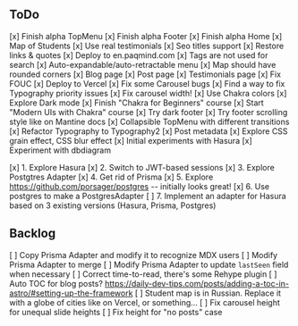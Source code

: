 ## ToDo

[x] Finish alpha TopMenu
[x] Finish alpha Footer
[x] Finish alpha Home
  [x] Map of Students
  [x] Use real testimonials
[x] Seo titles support
[x] Restore links & quotes
[x] Deploy to en.paqmind.com
[x] Tags are not used for search
[x] Auto-expandable/auto-retractable menu
[x] Map should have rounded corners
[x] Blog page
[x] Post page
[x] Testimonials page
[x] Fix FOUC
[x] Deploy to Vercel
[x] Fix some Carousel bugs
[x] Find a way to fix Typography priority issues
[x] Fix carousel width!
[x] Use Chakra colors
[x] Explore Dark mode
[x] Finish "Chakra for Beginners" course
[x] Start "Modern UIs with Chakra" course
[x] Try dark footer
[x] Try footer scrolling style like on Mantine docs
[x] Collapsible TopMenu with different transitions
[x] Refactor Typography to Typography2
[x] Post metadata
[x] Explore CSS grain effect, CSS blur effect
[x] Initial experiments with Hasura 
[x] Experiment with dbdiagram

[x] 1. Explore Hasura 
[x] 2. Switch to JWT-based sessions
[x] 3. Explore Postgtres Adapter
[x] 4. Get rid of Prisma
[x] 5. Explore https://github.com/porsager/postgres -- initially looks great!
[x] 6. Use postgres to make a PostgresAdapter
[ ] 7. Implement an adapter for Hasura based on 3 existing versions (Hasura, Prisma, Postgres)

## Backlog

[ ] Copy Prisma Adapter and modify it to recognize MDX users
[ ] Modify Prisma Adapter to merge 
[ ] Modify Prisma Adapter to update `lastSeen` field when necessary
[ ] Correct time-to-read, there's some Rehype plugin 
[ ] Auto TOC for blog posts? https://daily-dev-tips.com/posts/adding-a-toc-in-astro/#setting-up-the-framework
[ ] Student map is in Russian. Replace it with a globe of cities like on Vercel, or something...
[ ] Fix carousel height for unequal slide heights
[ ] Fix height for "no posts" case



